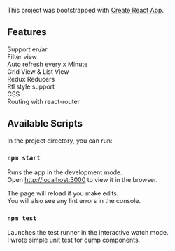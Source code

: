This project was bootstrapped with [Create React App](https://github.com/facebook/create-react-app).

## Features
Support en/ar <br>
Filter view <br>
Auto refresh every x Minute <br>
Grid View & List View <br>
Redux Reducers <br>
Rtl style support <br>
CSS <br>
Routing with react-router
<br>
## Available Scripts

In the project directory, you can run:
<br>
### `npm start`

Runs the app in the development mode.<br>
Open [http://localhost:3000](http://localhost:3000) to view it in the browser.

The page will reload if you make edits.<br>
You will also see any lint errors in the console.
<br>
### `npm test`

Launches the test runner in the interactive watch mode.<br>
I wrote simple unit test for dump components.

  
